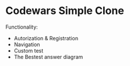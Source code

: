 # Codewars Simple Clone

Functionality: 

- Autorization & Registration 
- Navigation 
- Custom test 
- The Bestest answer diagram 
